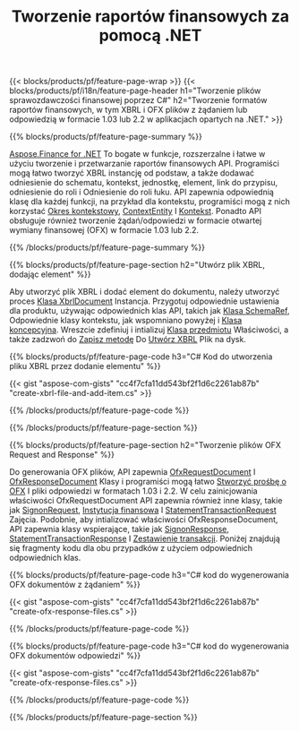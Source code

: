 ﻿---
title: Tworzenie raportów finansowych za pomocą .NET
url: /pl/net/create/
description:  Kod C# do tworzenia raportów finansowych w XBRL i OFX plików żądań lub odpowiedzi za pośrednictwem biblioteki .NET.
---
{{< blocks/products/pf/feature-page-wrap >}}
{{< blocks/products/pf/i18n/feature-page-header h1="Tworzenie plików sprawozdawczości finansowej poprzez C#" h2="Tworzenie formatów raportów finansowych, w tym XBRL i OFX plików z żądaniem lub odpowiedzią w formacie 1.03 lub 2.2 w aplikacjach opartych na .NET." >}}

{{% blocks/products/pf/feature-page-summary %}}

[Aspose.Finance for .NET](https://products.aspose.com/finance/net/) To bogate w funkcje, rozszerzalne i łatwe w użyciu tworzenie i przetwarzanie raportów finansowych API. Programiści mogą łatwo tworzyć XBRL instancję od podstaw, a także dodawać odniesienie do schematu, kontekst, jednostkę, element, link do przypisu, odniesienie do roli i 
Odniesienie do roli łuku. API zapewnia odpowiednią klasę dla każdej funkcji, na przykład dla kontekstu, programiści mogą z nich korzystać [Okres kontekstowy](https://apireference.aspose.com/finance/net/aspose.finance.xbrl/contextperiod), [ContextEntity](https://apireference.aspose.com/finance/net/aspose.finance.xbrl/contextentity) I [Kontekst](https://apireference.aspose.com/finance/net/aspose.finance.xbrl/context). 
Ponadto API obsługuje również tworzenie żądań/odpowiedzi w formacie otwartej wymiany finansowej (OFX) w formacie 1.03 lub 2.2.

{{% /blocks/products/pf/feature-page-summary %}}

{{% blocks/products/pf/feature-page-section h2="Utwórz plik XBRL, dodając element" %}}

Aby utworzyć plik XBRL i dodać element do dokumentu, należy utworzyć proces [Klasa XbrlDocument](https://apireference.aspose.com/finance/net/aspose.finance.xbrl/xbrldocument) Instancja. Przygotuj odpowiednie ustawienia dla produktu, używając odpowiednich klas API, takich jak [Klasa SchemaRef](https://apireference.aspose.com/finance/net/aspose.finance.xbrl/schemaref), Odpowiednie klasy kontekstu, jak wspomniano powyżej i [Klasa koncepcyjna](https://apireference.aspose.com/finance/net/aspose.finance.xbrl/concept). Wreszcie zdefiniuj i intializuj [Klasa przedmiotu](https://apireference.aspose.com/finance/net/aspose.finance.xbrl/item) Właściwości, a także zadzwoń do [Zapisz metodę](https://apireference.aspose.com/finance/net/aspose.finance.xbrl.xbrldocument/save/methods/1) Do [Utwórz XBRL](https://products.aspose.com/finance/net/create/xbrl/) Plik na dysk.

{{% blocks/products/pf/feature-page-code h3="C# Kod do utworzenia pliku XBRL przez dodanie elementu" %}}

{{< gist "aspose-com-gists" "cc4f7cfa11dd543bf2f1d6c2261ab87b" "create-xbrl-file-and-add-item.cs" >}} 

{{% /blocks/products/pf/feature-page-code %}}

{{% /blocks/products/pf/feature-page-section %}}

{{% blocks/products/pf/feature-page-section h2="Tworzenie plików OFX Request and Response" %}}


Do generowania OFX plików, API zapewnia [OfxRequestDocument](https://apireference.aspose.com/finance/net/aspose.finance.ofx/ofxrequestdocument) I [OfxResponseDocument](https://apireference.aspose.com/finance/net/aspose.finance.ofx/ofxresponsedocument) Klasy i programiści mogą łatwo [Stworzyć prośbę o OFX](https://products.aspose.com/finance/net/create/ofx-request/) I pliki odpowiedzi w formatach 1.03 i 2.2. W celu zainicjowania właściwości OfxRequestDocument API zapewnia również inne klasy, takie jak [SignonRequest](https://apireference.aspose.com/finance/net/aspose.finance.ofx.signon/signonrequest), [Instytucja finansowa](https://apireference.aspose.com/finance/net/aspose.finance.ofx.signon/financialinstitution) I [StatementTransactionRequest](https://apireference.aspose.com/finance/net/aspose.finance.ofx.bank/statementtransactionrequest) Zajęcia. Podobnie, aby intializować właściwości OfxResponseDocument, API zapewnia klasy wspierające, takie jak [SignonResponse](https://apireference.aspose.com/finance/net/aspose.finance.ofx.signon/signonresponse),  [StatementTransactionResponse](https://apireference.aspose.com/finance/net/aspose.finance.ofx.bank/statementtransactionresponse) I [Zestawienie transakcji](https://apireference.aspose.com/finance/net/aspose.finance.ofx/statementtransaction). Poniżej znajdują się fragmenty kodu dla obu przypadków z użyciem odpowiednich odpowiednich klas.

{{% blocks/products/pf/feature-page-code h3="C# kod do wygenerowania OFX dokumentów z żądaniem" %}}

{{< gist "aspose-com-gists" "cc4f7cfa11dd543bf2f1d6c2261ab87b" "create-ofx-response-files.cs" >}} 

{{% /blocks/products/pf/feature-page-code %}}

{{% blocks/products/pf/feature-page-code h3="C# kod do wygenerowania OFX dokumentów odpowiedzi" %}}

{{< gist "aspose-com-gists" "cc4f7cfa11dd543bf2f1d6c2261ab87b" "create-ofx-response-files.cs" >}} 

{{% /blocks/products/pf/feature-page-code %}}

{{% /blocks/products/pf/feature-page-section %}}
